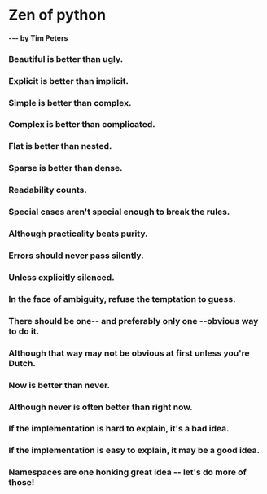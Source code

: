 # Zen of python
#### --- by Tim Peters
### Beautiful is better than ugly. ###
### Explicit is better than implicit. ###
### Simple is better than complex. ###
### Complex is better than complicated. ###
### Flat is better than nested. ###
### Sparse is better than dense. ###
### Readability counts. ###
### Special cases aren't special enough to break the rules. ###
### Although practicality beats purity. ###
### Errors should never pass silently. ###
### Unless explicitly silenced. ###
### In the face of ambiguity, refuse the temptation to guess. ###
### There should be one-- and preferably only one --obvious way to do it. ###
### Although that way may not be obvious at first unless you're Dutch. ###
### Now is better than never. ###
### Although never is often better than right now. ###
### If the implementation is hard to explain, it's a bad idea. ###
### If the implementation is easy to explain, it may be a good idea. ###
### Namespaces are one honking great idea -- let's do more of those! ###
